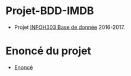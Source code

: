 # Projet-BDD-IMDB
* Projet [INFOH303 Base de donnée](http://cs.ulb.ac.be/public/teaching/infoh303) 2016-2017.


# Enoncé du projet
* [Enoncé](H303-Enonce-Projet.pdf)

